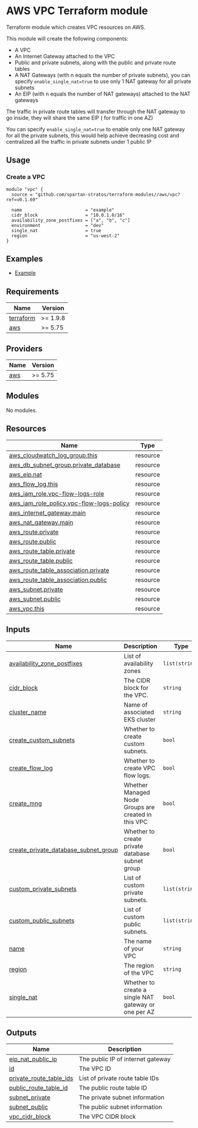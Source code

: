# AWS VPC Terraform module

Terraform module which creates VPC resources on AWS.

This module will create the following components:

- A VPC
- An Internet Gateway attached to the VPC
- Public and private subnets, along with the public and private route tables
- A NAT Gateways (with n equals the number of private subnets), you can specify `enable_single_nat=true` to use only 1
  NAT gateway for all private subnets
- An EIP (with n equals the number of NAT gateways) attached to the NAT gateways

The traffic in private route tables will transfer through the NAT gateway to go inside, they will share the same EIP (
for traffic in one AZ)

You can specify `enable_single_nat=true` to enable only one NAT gateway for all the private subnets, this would help
achieve decreasing cost and centralized all the traffic in private subnets under 1 public IP

## Usage

### Create a VPC

```hcl
module "vpc" {
  source = "github.com/spartan-stratos/terraform-modules//aws/vpc?ref=v0.1.69"

  name                        = "example"
  cidr_block                  = "10.0.1.0/16"
  availability_zone_postfixes = ["a", "b", "c"]
  environment                 = "dev"
  single_nat                  = true
  region                      = "us-west-2"
}
```

## Examples

- [Example](./examples/complete/)

<!-- BEGIN_TF_DOCS -->

## Requirements

| Name                                                                      | Version  |
|---------------------------------------------------------------------------|----------|
| <a name="requirement_terraform"></a> [terraform](#requirement\_terraform) | >= 1.9.8 |
| <a name="requirement_aws"></a> [aws](#requirement\_aws)                   | >= 5.75  |

## Providers

| Name                                              | Version |
|---------------------------------------------------|---------|
| <a name="provider_aws"></a> [aws](#provider\_aws) | >= 5.75 |

## Modules

No modules.

## Resources

| Name                                                                                                                                       | Type     |
|--------------------------------------------------------------------------------------------------------------------------------------------|----------|
| [aws_cloudwatch_log_group.this](https://registry.terraform.io/providers/hashicorp/aws/latest/docs/resources/cloudwatch_log_group)          | resource |
| [aws_db_subnet_group.private_database](https://registry.terraform.io/providers/hashicorp/aws/latest/docs/resources/db_subnet_group)        | resource |
| [aws_eip.nat](https://registry.terraform.io/providers/hashicorp/aws/latest/docs/resources/eip)                                             | resource |
| [aws_flow_log.this](https://registry.terraform.io/providers/hashicorp/aws/latest/docs/resources/flow_log)                                  | resource |
| [aws_iam_role.vpc-flow-logs-role](https://registry.terraform.io/providers/hashicorp/aws/latest/docs/resources/iam_role)                    | resource |
| [aws_iam_role_policy.vpc-flow-logs-policy](https://registry.terraform.io/providers/hashicorp/aws/latest/docs/resources/iam_role_policy)    | resource |
| [aws_internet_gateway.main](https://registry.terraform.io/providers/hashicorp/aws/latest/docs/resources/internet_gateway)                  | resource |
| [aws_nat_gateway.main](https://registry.terraform.io/providers/hashicorp/aws/latest/docs/resources/nat_gateway)                            | resource |
| [aws_route.private](https://registry.terraform.io/providers/hashicorp/aws/latest/docs/resources/route)                                     | resource |
| [aws_route.public](https://registry.terraform.io/providers/hashicorp/aws/latest/docs/resources/route)                                      | resource |
| [aws_route_table.private](https://registry.terraform.io/providers/hashicorp/aws/latest/docs/resources/route_table)                         | resource |
| [aws_route_table.public](https://registry.terraform.io/providers/hashicorp/aws/latest/docs/resources/route_table)                          | resource |
| [aws_route_table_association.private](https://registry.terraform.io/providers/hashicorp/aws/latest/docs/resources/route_table_association) | resource |
| [aws_route_table_association.public](https://registry.terraform.io/providers/hashicorp/aws/latest/docs/resources/route_table_association)  | resource |
| [aws_subnet.private](https://registry.terraform.io/providers/hashicorp/aws/latest/docs/resources/subnet)                                   | resource |
| [aws_subnet.public](https://registry.terraform.io/providers/hashicorp/aws/latest/docs/resources/subnet)                                    | resource |
| [aws_vpc.this](https://registry.terraform.io/providers/hashicorp/aws/latest/docs/resources/vpc)                                            | resource |

## Inputs

| Name                                                                                                                                                   | Description                                          | Type           | Default | Required |
|--------------------------------------------------------------------------------------------------------------------------------------------------------|------------------------------------------------------|----------------|---------|:--------:|
| <a name="input_availability_zone_postfixes"></a> [availability\_zone\_postfixes](#input\_availability\_zone\_postfixes)                                | List of availability zones                           | `list(string)` | n/a     |   yes    |
| <a name="input_cidr_block"></a> [cidr\_block](#input\_cidr\_block)                                                                                     | The CIDR block for the VPC.                          | `string`       | n/a     |   yes    |
| <a name="input_cluster_name"></a> [cluster\_name](#input\_cluster\_name)                                                                               | Name of associated EKS cluster                       | `string`       | `null`  |    no    |
| <a name="input_create_custom_subnets"></a> [create\_custom\_subnets](#input\_create\_custom\_subnets)                                                  | Whether to create custom subnets.                    | `bool`         | `false` |    no    |
| <a name="input_create_flow_log"></a> [create\_flow\_log](#input\_create\_flow\_log)                                                                    | Whether to create VPC flow logs.                     | `bool`         | `false` |    no    |
| <a name="input_create_mng"></a> [create\_mng](#input\_create\_mng)                                                                                     | Whether Managed Node Groups are created in this VPC  | `bool`         | `false` |    no    |
| <a name="input_create_private_database_subnet_group"></a> [create\_private\_database\_subnet\_group](#input\_create\_private\_database\_subnet\_group) | Whether to create private database subnet group      | `bool`         | `false` |    no    |
| <a name="input_custom_private_subnets"></a> [custom\_private\_subnets](#input\_custom\_private\_subnets)                                               | List of custom private subnets.                      | `list(string)` | `[]`    |    no    |
| <a name="input_custom_public_subnets"></a> [custom\_public\_subnets](#input\_custom\_public\_subnets)                                                  | List of custom public subnets.                       | `list(string)` | `[]`    |    no    |
| <a name="input_name"></a> [name](#input\_name)                                                                                                         | The name of your VPC                                 | `string`       | n/a     |   yes    |
| <a name="input_region"></a> [region](#input\_region)                                                                                                   | The region of the VPC                                | `string`       | n/a     |   yes    |
| <a name="input_single_nat"></a> [single\_nat](#input\_single\_nat)                                                                                     | Whether to create a single NAT gateway or one per AZ | `bool`         | `false` |    no    |

## Outputs

| Name                                                                                                            | Description                       |
|-----------------------------------------------------------------------------------------------------------------|-----------------------------------|
| <a name="output_eip_nat_public_ip"></a> [eip\_nat\_public\_ip](#output\_eip\_nat\_public\_ip)                   | The public IP of internet gateway |
| <a name="output_id"></a> [id](#output\_id)                                                                      | The VPC ID                        |
| <a name="output_private_route_table_ids"></a> [private\_route\_table\_ids](#output\_private\_route\_table\_ids) | List of private route table IDs   |
| <a name="output_public_route_table_id"></a> [public\_route\_table\_id](#output\_public\_route\_table\_id)       | The public route table ID         |
| <a name="output_subnet_private"></a> [subnet\_private](#output\_subnet\_private)                                | The private subnet information    |
| <a name="output_subnet_public"></a> [subnet\_public](#output\_subnet\_public)                                   | The public subnet information     |
| <a name="output_vpc_cidr_block"></a> [vpc\_cidr\_block](#output\_vpc\_cidr\_block)                              | The VPC CIDR block                |

<!-- END_TF_DOCS -->
